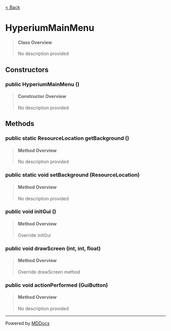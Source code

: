 [< Back](..)
# HyperiumMainMenu #
>#### Class Overview ####
>No description provided
## Constructors ##
### public HyperiumMainMenu () ###
>#### Constructor Overview ####
>No description provided
>
## Methods ##
### public static ResourceLocation getBackground () ###
>#### Method Overview ####
>No description provided
>
### public static void setBackground (ResourceLocation) ###
>#### Method Overview ####
>No description provided
>
### public void initGui () ###
>#### Method Overview ####
>Override initGui
>
### public void drawScreen (int, int, float) ###
>#### Method Overview ####
>Override drawScreen method
>
### public void actionPerformed (GuiButton) ###
>#### Method Overview ####
>No description provided
>

---
Powered by [MDDocs](https://github.com/VRCube/MDDocs)